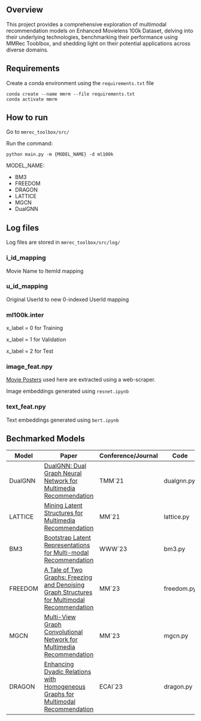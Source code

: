 ## Overview
This project provides a comprehensive exploration of multimodal recommendation models on Enhanced Movielens 100k Dataset, delving into their underlying technologies, benchmarking their performance using MMRec Tooblbox, and shedding light on their potential applications across diverse domains.

## Requirements
Create a conda environment using the `requirements.txt` file

    conda create --name mmrm --file requirements.txt
    conda activate mmrm
    
## How to run
Go to `mmrec_toolbox/src/`

Run the command:

    python main.py -m {MODEL_NAME} -d ml100k

MODEL_NAME:
- BM3
- FREEDOM
- DRAGON
- LATTICE
- MGCN
- DualGNN


## Log files
Log files are stored in `mmrec_toolbox/src/log/`

### i_id_mapping
Movie Name to ItemId mapping

### u_id_mapping
Original UserId to new 0-indexed UserId mapping

### ml100k.inter 
x_label = 0 for Training

x_label = 1 for Validation

x_label = 2 for Test

### image_feat.npy
[Movie Posters](https://drive.google.com/drive/folders/1Q68gqkIb6aW5HwtQu6--NxTf92i2TZhK?usp=sharing) used here are extracted using a web-scraper.

Image embeddings generated using `resnet.ipynb`

### text_feat.npy
Text embeddings generated using `bert.ipynb`


## Bechmarked Models

| **Model**       | **Paper**                                                                                             | **Conference/Journal** | **Code**    |
|------------------|--------------------------------------------------------------------------------------------------------|------------------------|-------------|
| DualGNN           | [DualGNN: Dual Graph Neural Network for Multimedia Recommendation](https://ieeexplore.ieee.org/abstract/document/9662655)                   | TMM`21                 | dualgnn.py   |
| LATTICE           | [Mining Latent Structures for Multimedia Recommendation](https://arxiv.org/abs/2104.09036)                                               | MM`21                  | lattice.py  |
| BM3         | [Bootstrap Latent Representations for Multi-modal Recommendation](https://dl.acm.org/doi/10.1145/3543507.3583251)                                          | WWW`23                 | bm3.py |
| FREEDOM | [A Tale of Two Graphs: Freezing and Denoising Graph Structures for Multimodal Recommendation](https://arxiv.org/abs/2211.06924)                                 | MM`23                  | freedom.py  |
| MGCN     | [Multi-View Graph Convolutional Network for Multimedia Recommendation](https://arxiv.org/abs/2308.03588)                       | MM`23               | mgcn.py          |
| DRAGON  | [Enhancing Dyadic Relations with Homogeneous Graphs for Multimodal Recommendation](https://arxiv.org/abs/2301.12097)                                 | ECAI`23                | dragon.py  |


